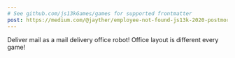 ```yaml
---
# See github.com/js13kGames/games for supported frontmatter
post: https://medium.com/@jayther/employee-not-found-js13k-2020-postmortem-d4c40a9ad70c
---
```

Deliver mail as a mail delivery office robot! Office layout is different every game!